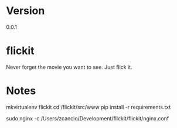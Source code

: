 Version
=======

0.0.1



flickit
=======

Never forget the movie you want to see. Just flick it.



Notes
======

mkvirtualenv flickit
cd /flickit/src/www
pip install -r requirements.txt


sudo nginx -c /Users/zcancio/Development/flickit/flickit/nginx.conf
